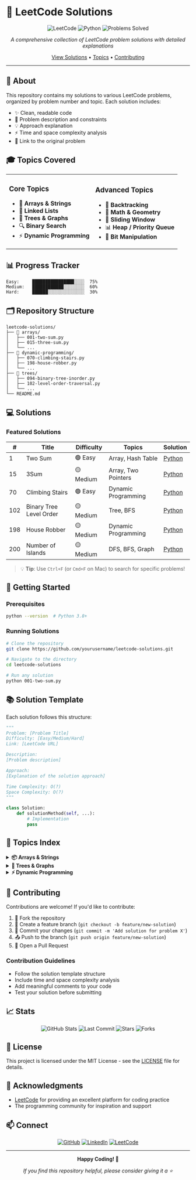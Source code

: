 # 🎯 LeetCode Solutions

<div align="center">

![LeetCode](https://img.shields.io/badge/LeetCode-FFA116?style=for-the-badge&logo=leetcode&logoColor=black)
![Python](https://img.shields.io/badge/Python-3776AB?style=for-the-badge&logo=python&logoColor=white)
![Problems Solved](https://img.shields.io/badge/Problems%20Solved-100+-brightgreen?style=for-the-badge)

*A comprehensive collection of LeetCode problem solutions with detailed explanations*

[View Solutions](#-solutions) • [Topics](#-topics) • [Contributing](#-contributing)

</div>

---

## 📖 About

This repository contains my solutions to various LeetCode problems, organized by problem number and topic. Each solution includes:

- ✨ Clean, readable code
- 📝 Problem description and constraints
- 💡 Approach explanation
- ⚡ Time and space complexity analysis
- 🔗 Link to the original problem

## 🎓 Topics Covered

<table>
<tr>
<td>

### Core Topics
- 🔢 **Arrays & Strings**
- 🔗 **Linked Lists**
- 🌲 **Trees & Graphs**
- 🔍 **Binary Search**
- ⚡ **Dynamic Programming**

</td>
<td>

### Advanced Topics
- 🎯 **Backtracking**
- 🧮 **Math & Geometry**
- 🔄 **Sliding Window**
- 📊 **Heap / Priority Queue**
- 🎨 **Bit Manipulation**

</td>
</tr>
</table>

## 📊 Progress Tracker

```
Easy:     ████████████████░░░░  75%
Medium:   ████████████░░░░░░░░  60%
Hard:     ██████░░░░░░░░░░░░░░  30%
```

## 🗂️ Repository Structure

```
leetcode-solutions/
├── 📁 arrays/
│   ├── 001-two-sum.py
│   ├── 015-three-sum.py
│   └── ...
├── 📁 dynamic-programming/
│   ├── 070-climbing-stairs.py
│   ├── 198-house-robber.py
│   └── ...
├── 📁 trees/
│   ├── 094-binary-tree-inorder.py
│   ├── 102-level-order-traversal.py
│   └── ...
└── README.md
```

## 💻 Solutions

### Featured Solutions

| # | Title | Difficulty | Topics | Solution |
|---|-------|-----------|---------|----------|
| 1 | Two Sum | 🟢 Easy | Array, Hash Table | [Python](./001-two-sum.py) |
| 15 | 3Sum | 🟡 Medium | Array, Two Pointers | [Python](./015-three-sum.py) |
| 70 | Climbing Stairs | 🟢 Easy | Dynamic Programming | [Python](./070-climbing-stairs.py) |
| 102 | Binary Tree Level Order | 🟡 Medium | Tree, BFS | [Python](./102-level-order.py) |
| 198 | House Robber | 🟡 Medium | Dynamic Programming | [Python](./198-house-robber.py) |
| 200 | Number of Islands | 🟡 Medium | DFS, BFS, Graph | [Python](./200-number-of-islands.py) |

> 💡 **Tip**: Use `Ctrl+F` (or `Cmd+F` on Mac) to search for specific problems!

## 🚀 Getting Started

### Prerequisites
```bash
python --version  # Python 3.8+
```

### Running Solutions
```bash
# Clone the repository
git clone https://github.com/yourusername/leetcode-solutions.git

# Navigate to the directory
cd leetcode-solutions

# Run any solution
python 001-two-sum.py
```

## 📚 Solution Template

Each solution follows this structure:

```python
"""
Problem: [Problem Title]
Difficulty: [Easy/Medium/Hard]
Link: [LeetCode URL]

Description:
[Problem description]

Approach:
[Explanation of the solution approach]

Time Complexity: O(?)
Space Complexity: O(?)
"""

class Solution:
    def solutionMethod(self, ...):
        # Implementation
        pass
```

## 🎯 Topics Index

<details>
<summary><b>📦 Arrays & Strings</b></summary>

- [001 - Two Sum](./001-two-sum.py)
- [015 - 3Sum](./015-three-sum.py)
- [121 - Best Time to Buy and Sell Stock](./121-best-time-stock.py)
- And more...

</details>

<details>
<summary><b>🌲 Trees & Graphs</b></summary>

- [094 - Binary Tree Inorder Traversal](./094-inorder-traversal.py)
- [102 - Binary Tree Level Order Traversal](./102-level-order.py)
- [200 - Number of Islands](./200-number-of-islands.py)
- And more...

</details>

<details>
<summary><b>⚡ Dynamic Programming</b></summary>

- [070 - Climbing Stairs](./070-climbing-stairs.py)
- [198 - House Robber](./198-house-robber.py)
- [322 - Coin Change](./322-coin-change.py)
- And more...

</details>

## 🤝 Contributing

Contributions are welcome! If you'd like to contribute:

1. 🍴 Fork the repository
2. 🌿 Create a feature branch (`git checkout -b feature/new-solution`)
3. 💾 Commit your changes (`git commit -m 'Add solution for problem X'`)
4. 📤 Push to the branch (`git push origin feature/new-solution`)
5. 🎉 Open a Pull Request

### Contribution Guidelines
- Follow the solution template structure
- Include time and space complexity analysis
- Add meaningful comments to your code
- Test your solution before submitting

## 📈 Stats

<div align="center">

![GitHub Stats](https://img.shields.io/github/languages/top/yourusername/leetcode-solutions?style=flat-square)
![Last Commit](https://img.shields.io/github/last-commit/yourusername/leetcode-solutions?style=flat-square)
![Stars](https://img.shields.io/github/stars/yourusername/leetcode-solutions?style=flat-square)
![Forks](https://img.shields.io/github/forks/yourusername/leetcode-solutions?style=flat-square)

</div>

## 📝 License

This project is licensed under the MIT License - see the [LICENSE](LICENSE) file for details.

## 🙏 Acknowledgments

- [LeetCode](https://leetcode.com/) for providing an excellent platform for coding practice
- The programming community for inspiration and support

## 📫 Connect

<div align="center">

[![GitHub](https://img.shields.io/badge/GitHub-100000?style=for-the-badge&logo=github&logoColor=white)](https://github.com/pritu761)
[![LinkedIn](https://img.shields.io/badge/LinkedIn-0077B5?style=for-the-badge&logo=linkedin&logoColor=white)](https://linkedin.com/in/yourusername)
[![LeetCode](https://img.shields.io/badge/LeetCode-FFA116?style=for-the-badge&logo=leetcode&logoColor=black)](https://leetcode.com/pritu761)

</div>

---

<div align="center">

**Happy Coding! 🚀**

*If you find this repository helpful, please consider giving it a ⭐*

</div>
